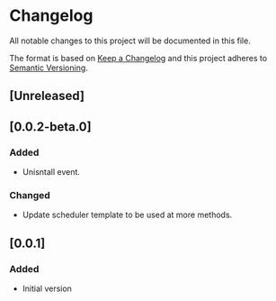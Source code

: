 # Changelog

All notable changes to this project will be documented in this file.

The format is based on [Keep a Changelog](http://keepachangelog.com/en/1.0.0/)
and this project adheres to [Semantic Versioning](http://semver.org/spec/v2.0.0.html).

## [Unreleased]

## [0.0.2-beta.0]

### Added

- Unisntall event.

### Changed

- Update scheduler template to be used at more methods.

## [0.0.1]

### Added

- Initial version
